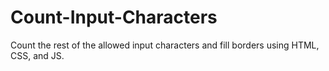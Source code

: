 # Count-Input-Characters
Count the rest of the allowed input characters and fill borders using HTML, CSS, and JS.
